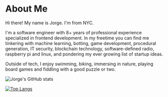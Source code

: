 # About Me
Hi there! My name is Jorge. I'm from NYC.

I'm a software engineer with 8+ years of professional experience specialized in frontend development. 
In my freetime you can find me tinkering with machine learning, botting, game development, procedural generation, IT security, 
blockchain technology, software-defined radio, raspberry pi and linux, and pondering my ever growing list of startup ideas.

Outside of tech, I enjoy swimming, biking, immersing in nature, playing board games and fiddling with a good puzzle or two.

![Jorge's GitHub stats](https://github-readme-stats.vercel.app/api?username=codenameyau&show_icons=true&count_private=true&theme=monokai&include_all_commits=true&hide=contribs)

[![Top Langs](https://github-readme-stats.vercel.app/api/top-langs/?username=codenameyau&theme=monokai&langs_count=3)](https://github.com/codenameyau/github-readme-stats)
